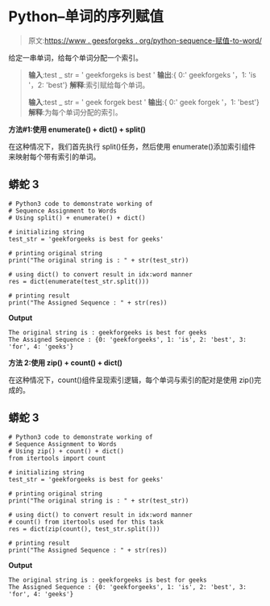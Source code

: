 # Python–单词的序列赋值

> 原文:[https://www . geesforgeks . org/python-sequence-赋值-to-word/](https://www.geeksforgeeks.org/python-sequence-assignment-to-words/)

给定一串单词，给每个单词分配一个索引。

> **输入**:test _ str = ' geekforgeks is best '
> **输出**:{ 0:' geekforgeks '，1: 'is '，2: 'best'}
> **解释**:索引赋给每个单词。
> 
> **输入**:test _ str = ' geek forgek best '
> **输出**:{ 0:' geek forgek '，1: 'best'}
> **解释**:为每个单词分配的索引。

**方法#1:使用 enumerate() + dict() + split()**

在这种情况下，我们首先执行 split()任务，然后使用 enumerate()添加索引组件来映射每个带有索引的单词。

## 蟒蛇 3

```
# Python3 code to demonstrate working of 
# Sequence Assignment to Words
# Using split() + enumerate() + dict()

# initializing string
test_str = 'geekforgeeks is best for geeks'

# printing original string
print("The original string is : " + str(test_str))

# using dict() to convert result in idx:word manner 
res = dict(enumerate(test_str.split()))

# printing result 
print("The Assigned Sequence : " + str(res)) 
```

**Output**

```
The original string is : geekforgeeks is best for geeks
The Assigned Sequence : {0: 'geekforgeeks', 1: 'is', 2: 'best', 3: 'for', 4: 'geeks'}

```

**方法 2:使用 zip() + count() + dict()**

在这种情况下，count()组件呈现索引逻辑，每个单词与索引的配对是使用 zip()完成的。

## 蟒蛇 3

```
# Python3 code to demonstrate working of 
# Sequence Assignment to Words
# Using zip() + count() + dict()
from itertools import count

# initializing string
test_str = 'geekforgeeks is best for geeks'

# printing original string
print("The original string is : " + str(test_str))

# using dict() to convert result in idx:word manner 
# count() from itertools used for this task
res = dict(zip(count(), test_str.split()))

# printing result 
print("The Assigned Sequence : " + str(res)) 
```

**Output**

```
The original string is : geekforgeeks is best for geeks
The Assigned Sequence : {0: 'geekforgeeks', 1: 'is', 2: 'best', 3: 'for', 4: 'geeks'}

```